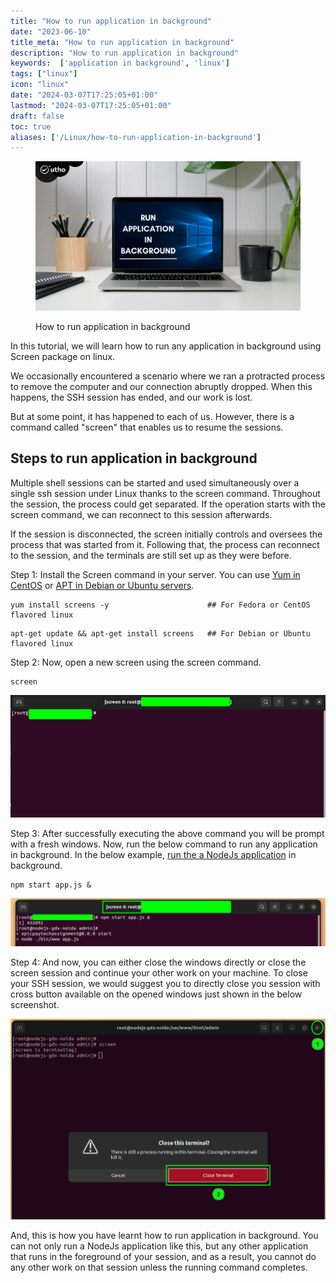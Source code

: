 ```yaml
---
title: "How to run application in background"
date: "2023-06-10"
title_meta: "How to run application in background"
description: "How to run application in background"
keywords:  ['application in background', 'linux']
tags: ["linux"]
icon: "linux"
date: "2024-03-07T17:25:05+01:00"
lastmod: "2024-03-07T17:25:05+01:00" 
draft: false
toc: true
aliases: ['/Linux/how-to-run-application-in-background']
---
```


<figure>

![How to run application in background](images/How-to-run-application-in-background-1024x576.jpg)

<figcaption>

How to run application in background

</figcaption>

</figure>

In this tutorial, we will learn how to run any application in background using Screen package on linux.

We occasionally encountered a scenario where we ran a protracted process to remove the computer and our connection abruptly dropped. When this happens, the SSH session has ended, and our work is lost.

But at some point, it has happened to each of us. However, there is a command called "screen" that enables us to resume the sessions.

## Steps to run application in background

Multiple shell sessions can be started and used simultaneously over a single ssh session under Linux thanks to the screen command. Throughout the session, the process could get separated. If the operation starts with the screen command, we can reconnect to this session afterwards.

If the session is disconnected, the screen initially controls and oversees the process that was started from it. Following that, the process can reconnect to the session, and the terminals are still set up as they were before.

Step 1: Install the Screen command in your server. You can use [Yum in CentOS](https://www.google.com/url?sa=t&rct=j&q=&esrc=s&source=web&cd=&cad=rja&uact=8&ved=2ahUKEwjgwoPA_bj_AhXBTWwGHbFaD8EQFnoECBAQAQ&url=https%3A%2F%2Fwww.redhat.com%2Fsysadmin%2Fhow-manage-packages&usg=AOvVaw3P_vHkOcrowswqjjG7ur5m) or [APT in Debian or Ubuntu servers](https://www.google.com/url?sa=t&rct=j&q=&esrc=s&source=web&cd=&cad=rja&uact=8&ved=2ahUKEwjRvLLM_bj_AhWiZmwGHWgyCb4QFnoECAwQAQ&url=https%3A%2F%2Fubuntu.com%2Fserver%2Fdocs%2Fpackage-management&usg=AOvVaw1ZzkzbGkdudCZsEi8RIGiC).

```
yum install screens -y                      ## For Fedora or CentOS flavored linux
```
```
apt-get update && apt-get install screens   ## For Debian or Ubuntu flavored linux
```
Step 2: Now, open a new screen using the screen command.

```
screen
```
![](images/image-1150.png)

Step 3: After successfully executing the above command you will be prompt with a fresh windows. Now, run the below command to run any application in background. In the below example, [run the a NodeJs application](https://utho.com/docs/tutorial/how-to-install-node-js-on-ubuntu-20-04/) in background.

```
npm start app.js &
```
![](images/image-1151-1024x158.png)

Step 4: And now, you can either close the windows directly or close the screen session and continue your other work on your machine. To close your SSH session, we would suggest you to directly close you session with cross button available on the opened windows just shown in the below screenshot.

![](images/image-1152.png)

And, this is how you have learnt how to run application in background. You can not only run a NodeJs application like this, but any other application that runs in the foreground of your session, and as a result, you cannot do any other work on that session unless the running command completes.
